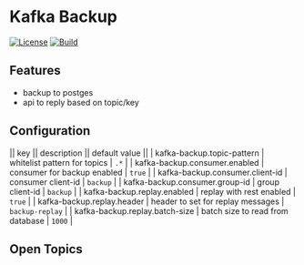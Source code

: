 # Kafka Backup

[![License](https://img.shields.io/github/license/kokuwaio/kafka-backup.svg?label=License)](https://github.com/kokuwaio/kafka-backup/blob/main/LICENSE)
[![Build](https://img.shields.io/github/workflow/status/kokuwaio/kafka-backup/CI?label=CI)](https://github.com/kokuwaio/kafka-backup/actions/workflows/ci.yaml?label=CI)

## Features

* backup to postges
* api to reply based on topic/key

## Configuration

|| key || description || default value ||
| kafka-backup.topic-pattern | whitelist pattern for topics | `.*` |
| kafka-backup.consumer.enabled | consumer for backup enabled | `true` |
| kafka-backup.consumer.client-id | consumer client-id | `backup` |
| kafka-backup.consumer.group-id | group client-id | `backup` |
| kafka-backup.replay.enabled | replay with rest enabled | `true` |
| kafka-backup.replay.header | header to set for replay messages | `backup-replay` |
| kafka-backup.replay.batch-size | batch size to read from database | `1000` |

## Open Topics
